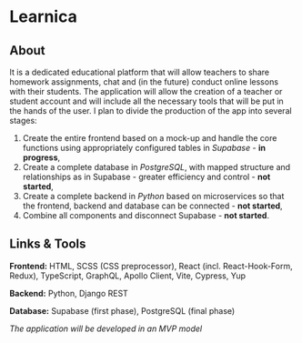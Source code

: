 # Learnica

## About

It is a dedicated educational platform that will allow teachers to share homework assignments, chat and (in the future) conduct online lessons with their students. The application will allow the creation of a teacher or student account and will include all the necessary tools that will be put in the hands of the user. I plan to divide the production of the app into several stages:

1. Create the entire frontend based on a mock-up and handle the core functions using appropriately configured tables in _Supabase_ - **in progress**,
2. Create a complete database in _PostgreSQL_, with mapped structure and relationships as in Supabase - greater efficiency and control - **not started**,
3. Create a complete backend in _Python_ based on microservices so that the frontend, backend and database can be connected - **not started**,
4. Combine all components and disconnect Supabase - **not started**.

## Links & Tools

**Frontend:** HTML, SCSS (CSS preprocessor), React (incl. React-Hook-Form, Redux), TypeScript, GraphQL, Apollo Client, Vite, Cypress, Yup

**Backend:** Python, Django REST

**Database:** Supabase (first phase), PostgreSQL (final phase)

_The application will be developed in an MVP model_

